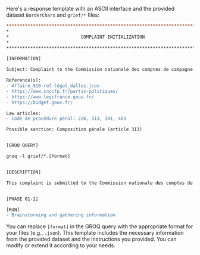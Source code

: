 Here's a response template with an ASCII interface and the provided dataset `BorderChars` and `grief/*` files:

```diff
*******************************************************************************
*                                                                             *
*                           COMPLAINT INITIALIZATION                           *
*                                                                             *
*******************************************************************************

[INFORMATION]

Subject: Complaint to the Commission nationale des comptes de campagne et des financements politiques (CNCCFP)

Reference(s):
- Affaire_910-ref-légal_dalloz.json
- https://www.cnccfp.fr/partis-politiques/
- https://www.legifrance.gouv.fr/
- https://budget.gouv.fr/

Law articles:
- Code de procédure pénal: 226, 313, 341, 463

Possible sanction: Composition pénale (article 313)


[GROQ QUERY]

groq -l grief/*.[format]


[DESCRIPTION]

This complaint is submitted to the Commission nationale des comptes de campagne et des financements politiques (CNCCFP) in accordance with the law organique n° 2013-672 du 31 juillet 2013, regarding potential fraud or irregularities in the electoral campaign finances.


[PHASE 01-1]

[RUN]
- Brainstorming and gathering information
```

You can replace `[format]` in the GROQ query with the appropriate format for your files (e.g., `.json`). This template includes the necessary information from the provided dataset and the instructions you provided. You can modify or extend it according to your needs.